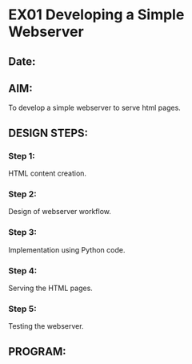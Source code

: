 # EX01 Developing a Simple Webserver
## Date:

## AIM:
To develop a simple webserver to serve html pages.

## DESIGN STEPS:
### Step 1: 
HTML content creation.

### Step 2:
Design of webserver workflow.

### Step 3:
Implementation using Python code.

### Step 4:
Serving the HTML pages.

### Step 5:
Testing the webserver.

## PROGRAM:
<!DOCTYPE html>
<html lang="en">
<head>
    <meta charset="UTF-8">
    <meta name="viewport" content="width=device-width, initial-scale=1.0">
    <title>SEC</title>
    <link rel="stylesheet" href="https://cdn.jsdelivr.net/npm/bootstrap-icons@1.11.3/font/bootstrap-icons.min.css">
    <link href="https://cdn.jsdelivr.net/npm/bootstrap@5.3.3/dist/css/bootstrap.min.css" rel="stylesheet" integrity="sha384-QWTKZyjpPEjISv5WaRU9OFeRpok6YctnYmDr5pNlyT2bRjXh0JMhjY6hW+ALEwIH" crossorigin="anonymous">
    <style>
      .icon{
        color: #cc324b;
        font-size: 25px;
        border: 0px;
        padding: 10px;
      }
      i:hover{
        color: gray;
      }
      .anc{
        color: #cc324b;
      }
      .anc:hover{
        color:gray;
      }
      .bgc{
        background-color: gainsboro;
      }

    </style>
</head>
<body>
    <div class="row border border-3 bgc">
      <div class="col-7 bgc">
        <i class="bi bi-twitter icon"></i>
        <i class="bi bi-youtube icon"></i>
        <i class="bi bi-facebook icon"></i>
        <i class="bi bi-linkedin icon"></i>
        <i class="bi bi-pinterest icon"></i>
        <i class="bi bi-whatsapp icon"></i>
        <i class="bi bi-instagram icon"></i>
      </div>
      <div class="col-3 bgc">
        <nav class="navbar navbar-expand-lg">
          <div class="container-fluid">
            <button class="navbar-toggler" type="button" data-bs-toggle="collapse" data-bs-target="#navbarSupportedContent" aria-controls="navbarSupportedContent" aria-expanded="false" aria-label="Toggle navigation">
              <span class="navbar-toggler-icon"></span>
            </button>
            <div class="collapse navbar-collapse" id="navbarSupportedContent">
              <ul class="navbar-nav me-auto mb-2 mb-lg-0">
                <li class="nav-item">
                  <a class="nav-link anc" aria-current="page" href="#">Alumni</a>
                </li>
                <li class="nav-item">
                  <a class="nav-link anc" href="#">Events</a>
                </li>
                <li class="nav-item dropdown">
                  <a class="nav-link dropdown-toggle anc" href="#" role="button" data-bs-toggle="dropdown" aria-expanded="false">
                    Department
                  </a>
                  <ul class="dropdown-menu">
                    <li><a class="dropdown-item" href="#">CSE</a></li>
                    <li><a class="dropdown-item" href="#">IT</a></li>
                    <li><a class="dropdown-item" href="#">ECE</a></li>
                    <li><a class="dropdown-item" href="#">EEE</a></li>
                    <li><a class="dropdown-item" href="#">AIML</a></li>
                    <li><a class="dropdown-item" href="#">AIDS</a></li>
                  </ul>
                </li>
            </div>
          </div>
        </nav>
      </div>
      <div class="col-2 bgc">
        <nav class="navbar">
          <div class="container-fluid">
            <form class="d-flex" role="search">
              <input class="form-control me-2" type="search" placeholder="Search" aria-label="Search">
              <button class="btn" type="submit" style="color: #cc324b;"><i class="bi bi-search"></i></button>
            </form>
          </div>
        </nav>
      </div>

    </div>
    <div style="display: flex;">
        <div style="width: 30%;">
            <div class="list-group">
                <a href="#" class="list-group-item list-group-item-action active" aria-current="true">ADMISSION ENQUIRY</a>
                <a href="#" class="list-group-item list-group-item-action">Chat with Student Ambassador</a>
                <a href="#" class="list-group-item list-group-item-action">Blogs</a>
            </div>
        </div>
        <div style="width: 70%;">
            <div id="carouselExampleIndicators" class="carousel slide" data-bs-ride="carousel">
                <div class="carousel-indicators">
                  <button type="button" data-bs-target="#carouselExampleIndicators" data-bs-slide-to="0" class="active" aria-current="true" aria-label="Slide 1"></button>
                  <button type="button" data-bs-target="#carouselExampleIndicators" data-bs-slide-to="1" aria-label="Slide 2"></button>
                  <button type="button" data-bs-target="#carouselExampleIndicators" data-bs-slide-to="2" aria-label="Slide 3"></button>
                  <button type="button" data-bs-target="#carouselExampleIndicators" data-bs-slide-to="3" aria-label="Slide 4"></button>
                  <button type="button" data-bs-target="#carouselExampleIndicators" data-bs-slide-to="4" aria-label="Slide 1"></button>
                </div>
                <div class="carousel-inner">
                  <div class="carousel-item active" data-bs-interval="2000">
                    <img src="1.jpeg" class="d-block w-100" alt="...">
                  </div>
                  <div class="carousel-item" data-bs-interval="2000">
                    <img src="2.jpg" class="d-block w-100" alt="...">
                  </div>
                  <div class="carousel-item" data-bs-interval="2000">
                    <img src="3.jpg" class="d-block w-100" alt="...">
                  </div>
                  <div class="carousel-item" data-bs-interval="2000">
                    <img src="4.jpg" class="d-block w-100" alt="...">
                  </div>
                  <div class="carousel-item" data-bs-interval="2000">
                    <img src="5.jpg" class="d-block w-100" alt="...">
                  </div>
                </div>
                <button class="carousel-control-prev" type="button" data-bs-target="#carouselExampleIndicators" data-bs-slide="prev">
                  <span class="carousel-control-prev-icon" aria-hidden="true"></span>
                  <span class="visually-hidden">Previous</span>
                </button>
                <button class="carousel-control-next" type="button" data-bs-target="#carouselExampleIndicators" data-bs-slide="next">
                  <span class="carousel-control-next-icon" aria-hidden="true"></span>
                  <span class="visually-hidden">Next</span>
                </button>
            </div>
        </div>
    </div>
    <script src="https://cdn.jsdelivr.net/npm/bootstrap@5.3.3/dist/js/bootstrap.bundle.min.js" integrity="sha384-YvpcrYf0tY3lHB60NNkmXc5s9fDVZLESaAA55NDzOxhy9GkcIdslK1eN7N6jIeHz" crossorigin="anonymous"></script>
</body>
</html>

## OUTPUT:
![alt text](<Screenshot 2024-03-27 083131.png>)

## RESULT:
The program for implementing simple webserver is executed successfully.

